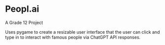 # Peopl.ai
A Grade 12 Project

Uses pygame to create a resizable user interface that the user can click and type in to interact with famous people via ChatGPT API responses. 

